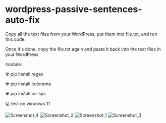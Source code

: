 # wordpress-passive-sentences-auto-fix
Copy all the text files from your WordPress, put them into file.txt, and run this code. 

Once it's done, copy the file.txt again and paste it back into the text files in your WordPress

module:

☢ pip install regex

☢ pip install colorama

☢ pip install os-sys

💻 test on windows 11

![Screenshot_4](https://github.com/user-attachments/assets/87c74547-3201-465c-8f4c-86b9b1f36c32)
![Screenshot_2](https://github.com/user-attachments/assets/464b4030-83c4-4ffa-8bd3-241cabc15d92)
![Screenshot_1](https://github.com/user-attachments/assets/4ac4fc69-2e5c-43ff-b36f-9c89f9996d43)
![Screenshot_3](https://github.com/user-attachments/assets/8be0b82c-e939-48fc-908f-e333f7e37881)

